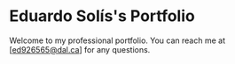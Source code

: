 # Eduardo Solís's Portfolio

Welcome to my professional portfolio. You can reach me at [ed926565@dal.ca] for any questions. 
